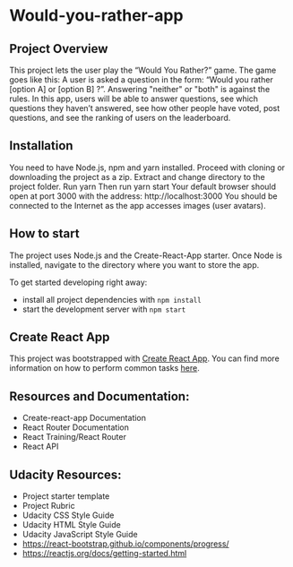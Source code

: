 # Would-you-rather-app
 
## Project Overview 

This project lets the user play the “Would You Rather?” game. The game goes like this: A user is asked a question in the form: “Would you rather [option A] or [option B] ?”. Answering "neither" or "both" is against the rules.
In this app, users will be able to answer questions, see which questions they haven’t answered, see how other people have voted, post questions, and see the ranking of users on the leaderboard.

## Installation 
You need to have Node.js, npm and yarn installed.
Proceed with cloning or downloading the project as a zip.
Extract and change directory to the project folder.
Run yarn
Then run yarn start
Your default browser should open at port 3000 with the address: http://localhost:3000
You should be connected to the Internet as the app accesses images (user avatars).

## How to start

The project uses Node.js and the Create-React-App starter. Once Node is installed, navigate to the directory where you want to store the app.

To get started developing right away:

* install all project dependencies with `npm install`
* start the development server with `npm start`


## Create React App

This project was bootstrapped with [Create React App](https://github.com/facebookincubator/create-react-app). You can find more information on how to perform common tasks [here](https://github.com/facebookincubator/create-react-app/blob/master/packages/react-scripts/template/README.md).

## Resources and Documentation:

 * Create-react-app Documentation
 * React Router Documentation
 * React Training/React Router
 * React API

## Udacity Resources:

 * Project starter template
 * Project Rubric
 * Udacity CSS Style Guide
 * Udacity HTML Style Guide
 * Udacity JavaScript Style Guide
 * https://react-bootstrap.github.io/components/progress/
 * https://reactjs.org/docs/getting-started.html